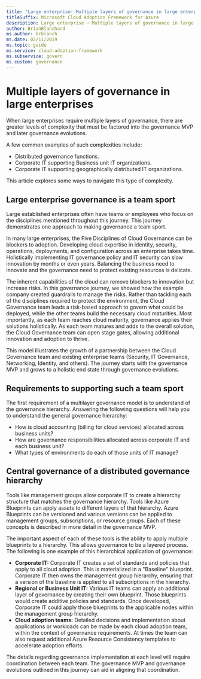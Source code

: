 ```yaml
---
title: "Large enterprise: Multiple layers of governance in large enterprises"
titleSuffix: Microsoft Cloud Adoption Framework for Azure
description: Large enterprise – Multiple layers of governance in large enterprises.
author: BrianBlanchard
ms.author: brblanch
ms.date: 02/11/2019
ms.topic: guide
ms.service: cloud-adoption-framework
ms.subservice: govern
ms.custom: governance
---
```


# Multiple layers of governance in large enterprises

When large enterprises require multiple layers of governance, there are greater levels of complexity that must be factored into the governance MVP and later governance evolutions.

A few common examples of such complexities include:

- Distributed governance functions.
- Corporate IT supporting Business unit IT organizations.
- Corporate IT supporting geographically distributed IT organizations.

This article explores some ways to navigate this type of complexity.

## Large enterprise governance is a team sport

Large established enterprises often have teams or employees who focus on the disciplines mentioned throughout this journey. This journey demonstrates one approach to making governance a team sport.

In many large enterprises, the Five Disciplines of Cloud Governance can be blockers to adoption. Developing cloud expertise in identity, security, operations, deployments, and configuration across an enterprise takes time. Holistically implementing IT governance policy and IT security can slow innovation by months or even years. Balancing the business need to innovate and the governance need to protect existing resources is delicate.

The inherent capabilities of the cloud can remove blockers to innovation but increase risks. In this governance journey, we showed how the example company created guardrails to manage the risks. Rather than tackling each of the disciplines required to protect the environment, the Cloud Governance team leads a risk-based approach to govern what could be deployed, while the other teams build the necessary cloud maturities. Most importantly, as each team reaches cloud maturity, governance applies their solutions holistically. As each team matures and adds to the overall solution, the Cloud Governance team can open stage gates, allowing additional innovation and adoption to thrive.

This model illustrates the growth of a partnership between the Cloud Governance team and existing enterprise teams (Security, IT Governance, Networking, Identity, and others). The journey starts with the governance MVP and grows to a holistic end state through governance evolutions.

## Requirements to supporting such a team sport

The first requirement of a multilayer governance model is to understand of the governance hierarchy. Answering the following questions will help you to understand the general governance hierarchy:

- How is cloud accounting (billing for cloud services) allocated across business units?
- How are governance responsibilities allocated across corporate IT and each business unit?
- What types of environments do each of those units of IT manage?

## Central governance of a distributed governance hierarchy

Tools like management groups allow corporate IT to create a hierarchy structure that matches the governance hierarchy. Tools like Azure Blueprints can apply assets to different layers of that hierarchy. Azure Blueprints can be versioned and various versions can be applied to management groups, subscriptions, or resource groups. Each of these concepts is described in more detail in the governance MVP.

The important aspect of each of these tools is the ability to apply multiple blueprints to a hierarchy. This allows governance to be a layered process. The following is one example of this hierarchical application of governance:

- **Corporate IT:** Corporate IT creates a set of standards and policies that apply to all cloud adoption. This is materialized in a "Baseline" blueprint. Corporate IT then owns the management group hierarchy, ensuring that a version of the baseline is applied to all subscriptions in the hierarchy.
- **Regional or Business Unit IT:** Various IT teams can apply an additional layer of governance by creating their own blueprint. Those blueprints would create additive policies and standards. Once developed, Corporate IT could apply those blueprints to the applicable nodes within the management group hierarchy.
- **Cloud adoption teams:** Detailed decisions and implementation about applications or workloads can be made by each cloud adoption team, within the context of governance requirements. At times the team can also request additional Azure Resource Consistency templates to accelerate adoption efforts.

The details regarding governance implementation at each level will require coordination between each team. The governance MVP and governance evolutions outlined in this journey can aid in aligning that coordination.
